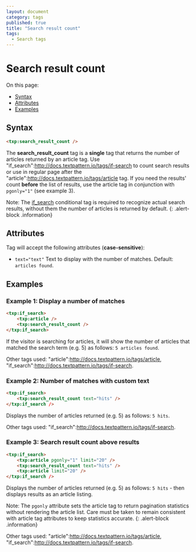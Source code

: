 ```yaml
---
layout: document
category: tags
published: true
title: "Search result count"
tags:
  - Search tags
---
```


# Search result count

On this page:

* [Syntax](#user-content-syntax)
* [Attributes](#user-content-attributes)
* [Examples](#user-content-examples)

## Syntax

```html
<txp:search_result_count />
```

The **search_result_count** tag is a __single__ tag that returns the number of articles returned by an article tag. Use "if_search":http://docs.textpattern.io/tags/if-search to count search results or use in regular page after the "article":http://docs.textpattern.io/tags/article tag. If you need the results' count __before__ the list of results, use the article tag in conjunction with `pgonly="1"` (see example 3).

Note: The [if_search](http://docs.textpattern.io/tags/if-search) conditional tag is required to recognize actual search results, without them the number of articles is returned by default.
{: .alert-block .information}

## Attributes

Tag will accept the following attributes (**case-sensitive**):

* `text="text"`
Text to display with the number of matches.
Default: `articles found`.

## Examples

### Example 1: Display a number of matches

```html
<txp:if_search>
    <txp:article />
    <txp:search_result_count />
</txp:if_search>
```

If the visitor is searching for articles, it will show the number of articles that matched the search term (e.g. 5) as follows: `5 articles found`.

Other tags used: "article":http://docs.textpattern.io/tags/article, "if_search":http://docs.textpattern.io/tags/if-search.

### Example 2: Number of matches with custom text

```html
<txp:if_search>
    <txp:search_result_count text="hits" />
</txp:if_search />
```

Displays the number of articles returned (e.g. 5) as follows: `5 hits`.

Other tags used: "if_search":http://docs.textpattern.io/tags/if-search.

### Example 3: Search result count above results

```html
<txp:if_search>
    <txp:article pgonly="1" limit="20" />
    <txp:search_result_count text="hits" />
    <txp:article limit="20" />
</txp:if_search />
```

Displays the number of articles returned (e.g. 5) as follows: `5 hits` - then displays results as an article listing.

Note: The `pgonly` attribute sets the article tag to return pagination statistics without rendering the article list. Care must be taken to remain consistent with article tag attributes to keep statistics accurate.
{: .alert-block .information}

Other tags used: "article":http://docs.textpattern.io/tags/article, "if_search":http://docs.textpattern.io/tags/if-search.
